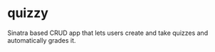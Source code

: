 # quizzy
Sinatra based CRUD app that lets users create and take quizzes and automatically grades it.
